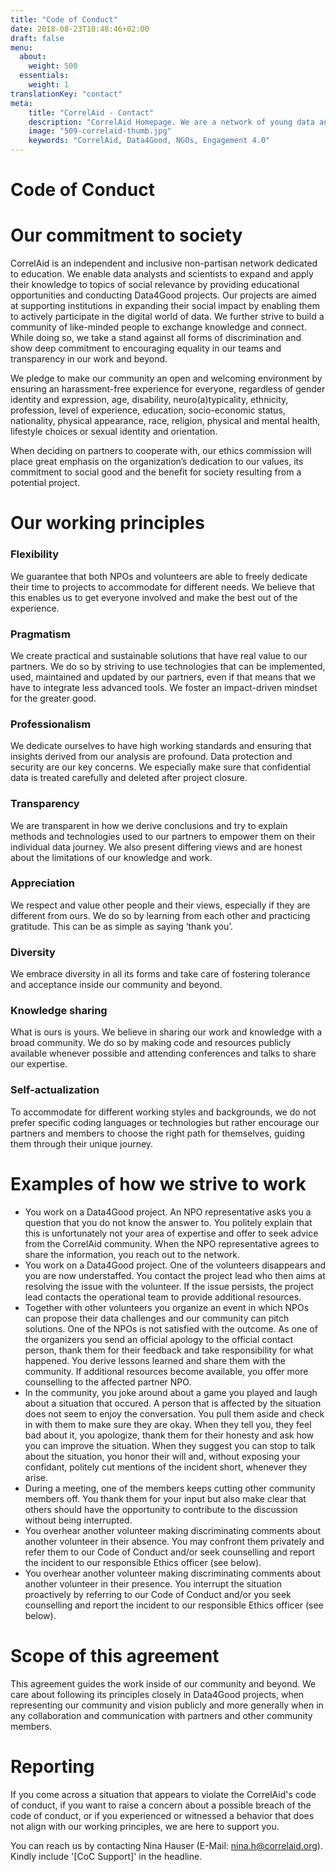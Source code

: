 ```yaml
---
title: "Code of Conduct"
date: 2018-08-23T10:48:46+02:00
draft: false
menu:
  about:
    weight: 500
  essentials:
    weight: 1
translationKey: "contact"
meta:
    title: "CorrelAid - Contact"
    description: "CorrelAid Homepage. We are a network of young data analysts that wants to change the world with a more inclusive, integrated and innovative approach to data analysis."
    image: "509-correlaid-thumb.jpg"
    keywords: "CorrelAid, Data4Good, NGOs, Engagement 4.0"
---
```


# Code of Conduct


# Our commitment to society

CorrelAid is an independent and inclusive non-partisan network dedicated to education. We enable data analysts and scientists to expand and apply their knowledge to topics of social relevance by providing educational opportunities and conducting Data4Good projects. Our projects are aimed at supporting institutions in expanding their social impact by enabling them to actively participate in the digital world of data. We further strive to build a community of like-minded people to exchange knowledge and connect. While doing so, we take a stand against all forms of discrimination and show deep commitment to encouraging equality in our teams and transparency in our work and beyond.

We pledge to make our community an open and welcoming environment by ensuring an harassment-free experience for everyone, regardless of gender identity and expression, age, disability, neuro(a)typicality, ethnicity, profession, level of experience, education, socio-economic status, nationality, physical appearance, race, religion, physical and mental health, lifestyle choices or sexual identity and orientation. 

When deciding on partners to cooperate with, our ethics commission will place great emphasis on the organization’s dedication to our values, its commitment to social good and the benefit for society resulting from a potential project.


# Our working principles


### Flexibility

We guarantee that both NPOs and volunteers are able to freely dedicate their time to projects to accommodate for different needs. We believe that this enables us to get everyone involved and make the best out of the experience.


### Pragmatism

We create practical and sustainable solutions that have real value to our partners. We do so by striving to use technologies that can be implemented, used, maintained and updated by our partners, even if that means that we have to integrate less advanced tools. We foster an impact-driven mindset for the greater good.


### Professionalism

We dedicate ourselves to have high working standards and ensuring that insights derived from our analysis are profound. Data protection and security are our key concerns. We especially make sure that confidential data is treated carefully and deleted after project closure.


### Transparency

We are transparent in how we derive conclusions and try to explain methods and technologies used to our partners to empower them on their individual data journey. We also present differing views and are honest about the limitations of our knowledge and work. 


### Appreciation

We respect and value other people and their views, especially if they are different from ours. We do so by learning from each other and practicing gratitude. This can be as simple as saying ‘thank you’.


### Diversity 

We embrace diversity in all its forms and take care of fostering tolerance and acceptance inside our community and beyond.


### Knowledge sharing

What is ours is yours. We believe in sharing our work and knowledge with a broad community. We do so by making code and resources publicly available whenever possible and attending conferences and talks to share our expertise.


### Self-actualization

To accommodate for different working styles and backgrounds, we do not prefer specific coding languages or technologies but rather encourage our partners and members to choose the right path for themselves, guiding them through their unique journey.


# Examples of how we strive to work



*   You work on a Data4Good project. An NPO representative asks you a question that you do not know the answer to. You politely explain that this is unfortunately not your area of expertise and offer to seek advice from the CorrelAid community. When the NPO representative agrees to share the information, you reach out to the network.
*   You work on a Data4Good project. One of the volunteers disappears and you are now understaffed. You contact the project lead who then aims at resolving the issue with the volunteer. If the issue persists, the project lead contacts the operational team to provide additional resources.
*   Together with other volunteers you organize an event in which NPOs can propose their data challenges and our community can pitch solutions. One of the NPOs is not satisfied with the outcome. As one of the organizers you send an official apology to the official contact person, thank them for their feedback and take responsibility for what happened. You derive lessons learned and share them with the community. If additional resources become available, you offer more counselling to the affected partner NPO.
*   In the community, you joke around about a game you played and laugh about a situation that occured. A person that is affected by the situation does not seem to enjoy the conversation. You pull them aside and check in with them to make sure they are okay. When they tell you, they feel bad about it, you apologize, thank them for their honesty and ask how you can improve the situation. When they suggest you can stop to talk about the situation, you honor their will and, without exposing your confidant, politely cut mentions of the incident short, whenever they arise.
*   During a meeting, one of the members keeps cutting other community members off. You thank them for your input but also make clear that others should have the opportunity to contribute to the discussion without being interrupted.
*   You overhear another volunteer making discriminating comments about another volunteer in their absence. You may confront them privately and refer them to our Code of Conduct and/or seek counselling and report the incident to our responsible Ethics officer (see below).
*   You overhear another volunteer making discriminating comments about another volunteer in their presence. You interrupt the situation proactively by referring to our Code of Conduct and/or you seek counselling and report the incident to our responsible Ethics officer (see below).


# Scope of this agreement 

This agreement guides the work inside of our community and beyond. We care about following its principles closely in Data4Good projects, when representing our community and vision publicly and more generally when in any collaboration and communication with partners and other community members.


# Reporting

If you come across a situation that appears to violate the CorrelAid's code of conduct, if you want to raise a concern about a possible breach of the code of conduct, or if you experienced or witnessed a behavior that does not align with our working principles, we are here to support you. 

You can reach us by contacting Nina Hauser (E-Mail: nina.h@correlaid.org). Kindly include '[CoC Support]' in the headline.
